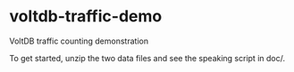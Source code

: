 voltdb-traffic-demo
===================
VoltDB traffic counting demonstration

To get started, unzip the two data files and see the speaking
script in doc/.


